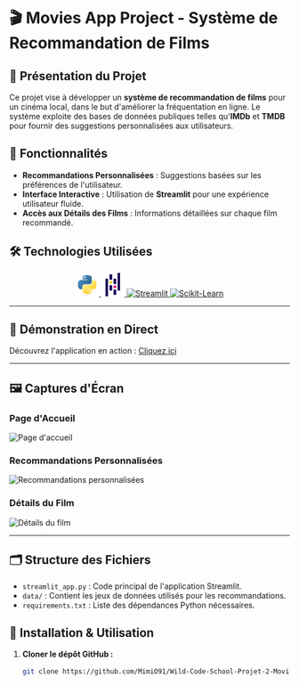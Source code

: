 # 🎬 Movies App Project - Système de Recommandation de Films

## 📌 Présentation du Projet
Ce projet vise à développer un **système de recommandation de films** pour un cinéma local, dans le but d'améliorer la fréquentation en ligne. Le système exploite des bases de données publiques telles qu'**IMDb** et **TMDB** pour fournir des suggestions personnalisées aux utilisateurs.

## 🚀 Fonctionnalités
- **Recommandations Personnalisées** : Suggestions basées sur les préférences de l'utilisateur.
- **Interface Interactive** : Utilisation de **Streamlit** pour une expérience utilisateur fluide.
- **Accès aux Détails des Films** : Informations détaillées sur chaque film recommandé.

## 🛠️ Technologies Utilisées
<p align="center">
  <a href="https://www.python.org/" target="_blank">
    <img src="https://raw.githubusercontent.com/devicons/devicon/master/icons/python/python-original.svg" alt="Python" width="42" height="42" />
  </a>
  <a href="https://pandas.pydata.org/" target="_blank">
    <img src="https://raw.githubusercontent.com/devicons/devicon/master/icons/pandas/pandas-original.svg" alt="Pandas" width="42" height="42" />
  </a>
  <a href="https://streamlit.io/" target="_blank">
    <img src="https://streamlit.io/images/brand/streamlit-mark-color.svg" alt="Streamlit" width="42" height="42" />
  </a>
  <a href="https://scikit-learn.org/" target="_blank">
    <img src="https://upload.wikimedia.org/wikipedia/commons/0/05/Scikit_learn_logo_small.svg" alt="Scikit-Learn" width="42" height="42" />
  </a>
</p>

---

## 🚀 Démonstration en Direct
Découvrez l'application en action : [Cliquez ici](https://app-movie-recommendation-fcnq7fa4kixrswrsxcihpo.streamlit.app/)

---

## 🖼️ Captures d'Écran

### **Page d'Accueil**
<img src="https://github.com/MimiO91/Wild-Code-School-Projet-2-Movies-App/blob/main/screenshots/homepage.png" alt="Page d'accueil" width="80%" />

### **Recommandations Personnalisées**
<img src="https://github.com/MimiO91/Wild-Code-School-Projet-2-Movies-App/blob/main/screenshots/recommendations.png" alt="Recommandations personnalisées" width="80%" />

### **Détails du Film**
<img src="https://github.com/MimiO91/Wild-Code-School-Projet-2-Movies-App/blob/main/screenshots/movie_details.png" alt="Détails du film" width="80%" />

---

## 🗂️ Structure des Fichiers
- `streamlit_app.py` : Code principal de l'application Streamlit.
- `data/` : Contient les jeux de données utilisés pour les recommandations.
- `requirements.txt` : Liste des dépendances Python nécessaires.

## 📝 Installation & Utilisation
1. **Cloner le dépôt GitHub :**
   ```bash
   git clone https://github.com/MimiO91/Wild-Code-School-Projet-2-Movies-App.git
